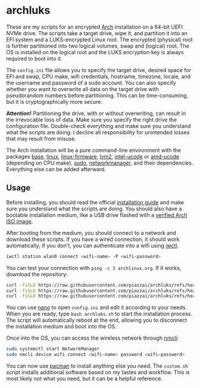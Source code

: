 # archluks

These are my scripts for an encrypted [Arch](https://www.archlinux.org) installation on a 64-bit UEFI NVMe drive. The scripts take a target drive, wipe it, and partition it into an EFI system and a LUKS-encrypted Linux root. The encrypted (physical) root is further partitioned into two logical volumes, swap and (logical) root. The OS is installed on the logical root and the LUKS encryption key is always required to boot into it.

The `config.ini` file allows you to specify the target drive, desired space for EFI and swap, CPU make, wifi credentials, hostname, timezone, locale, and the username and password of a sudo account. You can also specify whether you want to overwrite all data on the target drive with pseudorandom numbers before partitioning. This can be time-consuming, but it is cryptographically more secure.

**Attention!** Partitioning the drive, with or without overwriting, can result in the irrevocable loss of data. Make sure you specify the right drive the configuration file. Double-check everything and make sure you understand what the scripts are doing. I decline all responsibility for unintended losses that may result from misuse.

The Arch installation will be a pure command-line environment with the packages [base](https://archlinux.org/packages/core/any/base/), [linux](https://archlinux.org/packages/core/x86_64/linux/), [linux-firmware](https://archlinux.org/packages/core/any/linux-firmware/), [lvm2](https://archlinux.org/packages/core/x86_64/lvm2/), [intel-ucode](https://archlinux.org/packages/extra/any/intel-ucode/) or [amd-ucode](https://archlinux.org/packages/core/any/amd-ucode/) (depending on CPU make), [sudo](https://archlinux.org/packages/core/x86_64/sudo/), [networkmanager](https://archlinux.org/packages/extra/x86_64/networkmanager/), and their dependencies. Everything else can be added afterward.

## Usage

Before installing, you should read the official [installation guide](https://wiki.archlinux.org/title/Installation_guide) and make sure you understand what the scripts are doing. You should also have a bootable installation medium, like a USB drive flashed with a [verified Arch ISO image](https://archlinux.org/download/).

After booting from the medium, you should connect to a network and download these scripts. If you have a wired connection, it should work automatically; if you don't, you can authenticate into a wifi using [iwctl](https://man.archlinux.org/man/iwctl).

```sh
iwctl station wlan0 connect <wifi-name> -P <wifi-password>
```

You can test your connection with `ping -c 3 archlinux.org`. If it works, download the repository:

```sh
curl -fsSLO https://raw.githubusercontent.com/piazzai/archluks/refs/heads/master/archluks.sh
curl -fsSLO https://raw.githubusercontent.com/piazzai/archluks/refs/heads/master/chroot.sh
curl -fsSLO https://raw.githubusercontent.com/piazzai/archluks/refs/heads/master/config.ini
```

You can use [nano](https://man.archlinux.org/man/nano) to open `config.ini` and edit it according to your needs. When you are ready, type `bash archluks.sh` to start the installation process. The script will automatically reboot at the end, allowing you to disconnect the installation medium and boot into the OS.

Once into the OS, you can access the wireless network through [nmcli](https://man.archlinux.org/man/nmcli):

```sh
sudo systemctl start NetworkManager
sudo nmcli device wifi connect <wifi-name> password <wifi-password>
```

You can now use [pacman](https://man.archlinux.org/man/pacman) to install anything else you need. The `custom.sh` script installs additional software based on my tastes and workflow. This is most likely not what you need, but it can be a helpful reference.
